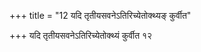 +++
title = "12 यदि तृतीयसवनेऽतिरिच्येतोक्थ्यङ् कुर्वीत"

+++
यदि तृतीयसवनेऽतिरिच्येतोक्थ्यं कुर्वीत १२